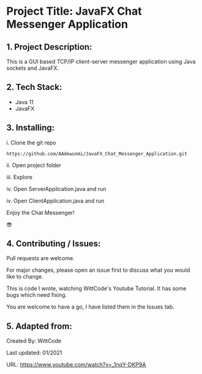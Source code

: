 # Project Title: JavaFX Chat Messenger Application


## 1. Project Description:

This is a GUI based TCP/IP client-server messenger application using Java sockets and JavaFX. 

## 2. Tech Stack:

- Java 11
- JavaFX

## 3. Installing:

i. Clone the git repo

```
https://github.com/AAdewunmi/JavaFX_Chat_Messenger_Application.git
```

ii. Open project folder

iii. Explore

iv. Open ServerApplication.java and run

iv. Open ClientApplication.java and run

Enjoy the Chat Messenger! 

😎

## 4. Contributing / Issues:

Pull requests are welcome. 

For major changes, please open an issue first to discuss what you would like to change.

This is code I wrote, watching WittCode's Youtube Tutorial. It has some bugs which need fixing. 

You are welcome to have a go, I have listed them in the Issues tab.

## 5. Adapted from:

Created By: WittCode

Last updated: 01/2021

URL: https://www.youtube.com/watch?v=_1nqY-DKP9A

